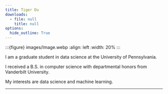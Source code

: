 ```yaml
---
title: Tiger Du
downloads:
  - file: null
    title: null
options:
  hide_outline: True
---
```


:::{figure} images/Image.webp
:align: left
:width: 20%
:::

I am a graduate student in data science at the University of Pennsylvania.

I received a B.S. in computer science with departmental honors from Vanderbilt University.

My interests are data science and machine learning.

---
